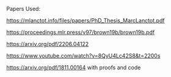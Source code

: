 Papers Used:

https://mlanctot.info/files/papers/PhD_Thesis_MarcLanctot.pdf

https://proceedings.mlr.press/v97/brown19b/brown19b.pdf

https://arxiv.org/pdf/2206.04122

https://www.youtube.com/watch?v=8QyU4Lc42S8&t=2200s

https://arxiv.org/pdf/1811.00164 with proofs and code
